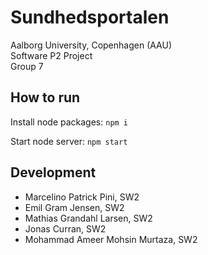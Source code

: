 # Sundhedsportalen

Aalborg University, Copenhagen (AAU)  
Software P2 Project  
Group 7

## How to run

Install node packages:
`npm i`

Start node server:
`npm start`

## Development

- Marcelino Patrick Pini, SW2
- Emil Gram Jensen, SW2
- Mathias Grandahl Larsen, SW2
- Jonas Curran, SW2
- Mohammad Ameer Mohsin Murtaza, SW2
